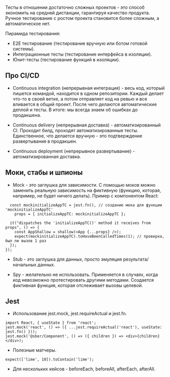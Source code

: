 Тесты в отношении достаточно сложных проектов - это способ экономить на средней дистанции, гарантируя качество продукта. Ручное тестирование с ростом проекта становится более сложным, а автоматическое нет. 

Пирамида тестирования:
* E2E тестирование (тестирование вручную или ботом готовой системы).
* Интеграционные тесты (тестирование интерфейса в изоляции).
* Юнит-тесты (тестирование функций в изоляции).

## Про CI/CD
* Continuous integration (непрерывная интеграция) - весь код, который пишется командой, находится в одном репозитории. Каждый делает что-то в своей ветке, а потом отправляет код на ревью и все вливается в общий проект. После чего делаются автоматические деплой и тесты. В итоге: мы всегда знаем об ошибках до продакшена.

* Continuous delivery (непрерывная доставка) - автоматизированный CI. Проходит билд, проходят автоматизированные тесты. Единственное, что делается вручную - это подтверждение развертывания в продакшен.

* Continuous deployment (непрерывное развертывание) - автоматизированная доставка.

## Моки, стабы и шпионы

* Mock - это заглушка для зависимости. С помощью моков можно заменить реальную зависимость на фиктивную (функцию, которая, например, не будет ничего делать). Пример с компонентом React:
```
  const mockinitializeAppTC = jest.fn(), // создание мока для функции 'mockinitializeAppTC'
    props = { initializeAppTC: mockinitializeAppTC };

  it("dispatches the 'initializeAppTC()' method it receives from props", () => {
    const AppShallow = shallow(<App {...props} />);
    expect(mockinitializeAppTC).toHaveBeenCalledTimes(1); // проверка, был ли вызов 1 раз
  });
});
```
* Stub - это заглушка для данных, просто эмуляция результата/начальных данных.

* Spy - желательно не использовать. Применяется в случаях, когда код невозможно протестировать другими методами.
Создается фиктивная функция, которая отслеживает вызовы целевой.

## Jest
* Использование jest.mock, jest.requireActual и jest.fn.
```
import React, { useState } from 'react';
jest.mock('react', () => ({ ...jest.requireActual('react'), useState: jest.fn() }));
jest.mock('@sber/Component', () => ({ children }) => <div>{children}</div>);
```
* Полезные матчеры.
```
expect(['lime', 10]).toContain('lime');
```
* Для нескольких кейсов - beforeEach, beforeAll, afterEach, afterAll.
